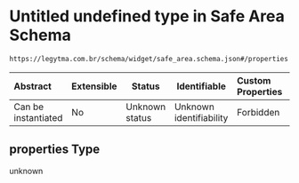 # Untitled undefined type in Safe Area Schema

```txt
https://legytma.com.br/schema/widget/safe_area.schema.json#/properties
```




| Abstract            | Extensible | Status         | Identifiable            | Custom Properties | Additional Properties | Access Restrictions | Defined In                                                                               |
| :------------------ | ---------- | -------------- | ----------------------- | :---------------- | --------------------- | ------------------- | ---------------------------------------------------------------------------------------- |
| Can be instantiated | No         | Unknown status | Unknown identifiability | Forbidden         | Allowed               | none                | [safe_area.schema.json\*](../schema/widget/safe_area.schema.json) |

## properties Type

unknown

